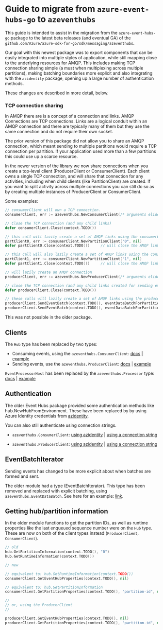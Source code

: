 # Guide to migrate from `azure-event-hubs-go` to `azeventhubs`

This guide is intended to assist in the migration from the `azure-event-hubs-go` package to the latest beta releases (and eventual GA) of the `github.com/Azure/azure-sdk-for-go/sdk/messaging/azeventhubs`.

Our goal with this newest package was to export components that can be easily integrated into multiple styles of application, while still mapping close to the underlying resources for AMQP. This includes making TCP connection sharing simple (a must when multiplexing across multiple partitions), making batching boundaries more explicit and also integrating with the `azidentity` package, opening up a large number of authentication methods.

These changes are described in more detail, below.

### TCP connection sharing

In AMQP there are is a concept of a connection and links. AMQP Connections are TCP connections. Links are a logical conduit within an AMQP connection and there are typically many of them but they use the same connection and do not require their own socket.

The prior version of this package did not allow you to share an AMQP connection, which meant sending to multiple partitions would require a TCP connection per partition. If your application used more than a few partitions this could use up a scarce resource.

In the newer version of the library we now share connections when you create a top-level client (ProducerClient or ConsumerClient). Each client owns a single TCP connection, and will share that connection for any activities, including when child clients (like PartitionClient) are created. If you want to split activity across multiple connections you can still do so as by creating multiple instances of ProducerClient or ConsumerClient.

Some examples:

```go
// consumerClient will own a TCP connection.
consumerClient, err := azeventhubs.NewConsumerClient(/* arguments elided for example */)      

// Close the TCP connection (and any child links)
defer consumerClient.Close(context.TODO())    

// this call will lazily create a set of AMQP links using the consumerClient's TCP connection.
partClient0, err := consumerClient.NewPartitionClient("0", nil)
defer partClient0.Close(context.TODO())     // will close the AMQP link, not the connection

// this call will also lazily create a set of AMQP links using the consumerClient's TCP connection.
partClient1, err := consumerClient.NewPartitionClient("1", nil)
defer partClient1.Close(context.TODO())     // will close the AMQP link, not the connection
```

```go
// will lazily create an AMQP connection
producerClient, err := azeventhubs.NewProducerClient(/* arguments elided for example */)

// close the TCP connection (and any child links created for sending events)
defer producerClient.Close(context.TODO())

// these calls will lazily create a set of AMQP links using the producerClient's TCP connection.
producerClient.SendEventBatch(context.TODO(), eventDataBatchForPartition0, nil)
producerClient.SendEventBatch(context.TODO(), eventDataBatchForPartition1, nil)
```

This was not possible in the older package.

## Clients

The `Hub` type has been replaced by two types:

* Consuming events, using the `azeventhubs.ConsumerClient`: [docs](https://pkg.go.dev/github.com/Azure/azure-sdk-for-go/sdk/messaging/azeventhubs#ConsumerClient) | [example](https://github.com/Azure/azure-sdk-for-go/blob/main/sdk/messaging/azeventhubs/example_consuming_events_test.go)
* Sending events, use the `azeventhubs.ProducerClient`: [docs](https://pkg.go.dev/github.com/Azure/azure-sdk-for-go/sdk/messaging/azeventhubs#ProducerClient) | [example](https://github.com/Azure/azure-sdk-for-go/blob/main/sdk/messaging/azeventhubs/example_producing_events_test.go)

`EventProcessorHost` has been replaced by the `azeventhubs.Processor` type: [docs](https://pkg.go.dev/github.com/Azure/azure-sdk-for-go/sdk/messaging/azeventhubs#Processor) | [example](https://github.com/Azure/azure-sdk-for-go/blob/main/sdk/messaging/azeventhubs/example_processor_test.go)

## Authentication

The older Event Hubs package provided some authentication methods like hub.NewHubFromEnvironment. These have been replaced by by using Azure Identity credentials from [azidentity](https://pkg.go.dev/github.com/Azure/azure-sdk-for-go/sdk/azidentity#section-readme). 

You can also still authenticate using connection strings.

* `azeventhubs.ConsumerClient`: [using azidentity](https://github.com/Azure/azure-sdk-for-go/blob/a46bd74e113d6a045541b82a0f3f6497011d8417/sdk/messaging/azeventhubs/example_consumerclient_test.go#L16) | [using a connection string](https://github.com/Azure/azure-sdk-for-go/blob/a46bd74e113d6a045541b82a0f3f6497011d8417/sdk/messaging/azeventhubs/example_consumerclient_test.go#L30)

* `azeventhubs.ProducerClient`: [using azidentity](https://github.com/Azure/azure-sdk-for-go/blob/a46bd74e113d6a045541b82a0f3f6497011d8417/sdk/messaging/azeventhubs/example_producerclient_test.go#L16) | [using a connection string](https://github.com/Azure/azure-sdk-for-go/blob/a46bd74e113d6a045541b82a0f3f6497011d8417/sdk/messaging/azeventhubs/example_producerclient_test.go#L30)

## EventBatchIterator

Sending events has changed to be more explicit about when batches are formed and sent.

The older module had a type (EventBatchIterator). This type has been removed and replaced
with explicit batching, using `azeventhubs.EventDataBatch`. See here for an example: [link](https://github.com/Azure/azure-sdk-for-go/blob/main/sdk/messaging/azeventhubs/example_producing_events_test.go).

## Getting hub/partition information

In the older module functions to get the partition IDs, as well as runtime properties
like the last enqueued sequence number were on the `Hub` type. These are now on both
of the client types instead (`ProducerClient`, `ConsumerClient`).

```go
// old
hub.GetPartitionInformation(context.TODO(), "0")
hub.GetRuntimeInformation(context.TODO())
```

```go
// new

// equivalent to: hub.GetRuntimeInformation(context.TODO())
consumerClient.GetEventHubProperties(context.TODO(), nil)   

// equivalent to: hub.GetPartitionInformation
consumerClient.GetPartitionProperties(context.TODO(), "partition-id", nil)  

//
// or, using the ProducerClient
//

producerClient.GetEventHubProperties(context.TODO(), nil)
producerClient.GetPartitionProperties(context.TODO(), "partition-id", nil)
```

